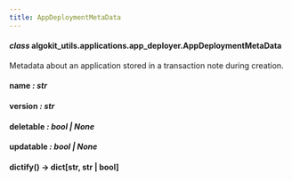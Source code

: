 ```yaml
---
title: AppDeploymentMetaData
---
```

#### *class* algokit_utils.applications.app_deployer.AppDeploymentMetaData

Metadata about an application stored in a transaction note during creation.

#### name *: str*

#### version *: str*

#### deletable *: bool | None*

#### updatable *: bool | None*

#### dictify() → dict[str, str | bool]